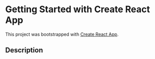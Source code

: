 # Getting Started with Create React App

This project was bootstrapped with [Create React App](https://github.com/facebook/create-react-app).

## Description

